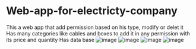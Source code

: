 # Web-app-for-electricty-company
This a web app that add permission based on his type, modify or delet it
Has many categories like cables and boxes to add it in any permission with its price and quantity
Has data base
![image](https://user-images.githubusercontent.com/61062282/186511453-33a01d79-1451-4a3f-af1b-a7d811b7a4c0.png)
![image](https://user-images.githubusercontent.com/61062282/186511623-9ae0592d-024c-4024-adb3-99d1d244dfdb.png)
![image](https://user-images.githubusercontent.com/61062282/186511747-9fe08c54-365b-4afb-807e-2f5c8305b421.png)
![image](https://user-images.githubusercontent.com/61062282/186511993-6ab52171-eb33-4a86-b14d-0e0f48e59a5c.png)

